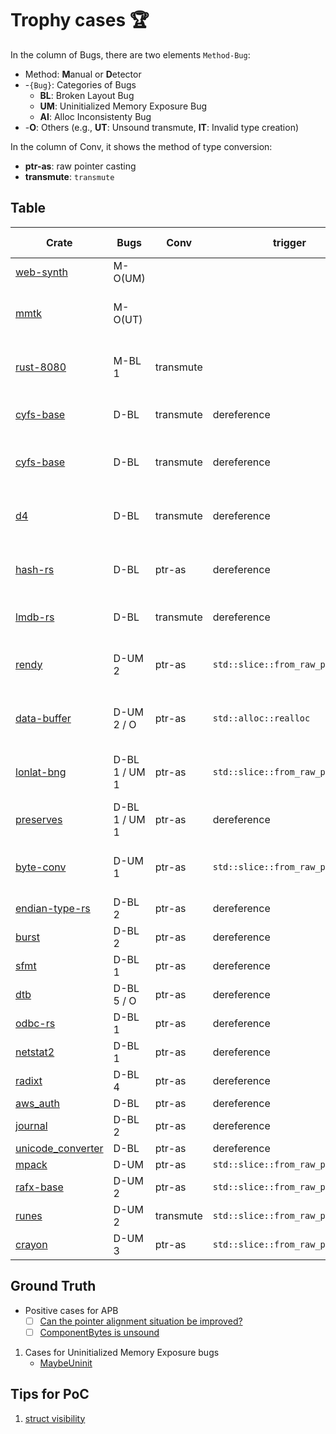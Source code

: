 # Trophy cases 🏆

In the column of Bugs, there are two elements `Method-Bug`:  
* Method: **M**anual or **D**etector    
* -`{Bug}`: Categories of Bugs  
    * **BL**: Broken Layout Bug
    * **UM**: Uninitialized Memory Exposure Bug
    * **AI**: Alloc Inconsistenty Bug
* -**O**: Others (e.g., **UT**: Unsound transmute, **IT**: Invalid type creation)  

In the column of Conv, it shows the method of type conversion:  
* **ptr-as**: raw pointer casting  
* **transmute**: `transmute`  


## Table
| Crate | Bugs | Conv | trigger | Issue Report |
| ----- | ---- | -------- | ----------- | ------------ |
| [web-synth](https://github.com/Ameobea/web-synth) | M-O(UM) | |  | [#41](https://github.com/Ameobea/web-synth/issues/41) |
| [mmtk](https://crates.io/crates/mmtk) | M-O(UT) | | | [![GitHub issue/pull request detail](https://img.shields.io/github/issues/detail/state/mmtk/mmtk-core/825?logo=github)](https://github.com/mmtk/mmtk-core/issues/825) |
| [rust-8080](https://github.com/irevoire/rust-8080) | M-BL 1 | transmute |  | [![GitHub issue/pull request detail](https://img.shields.io/github/issues/detail/state/irevoire/rust-8080/16?logo=github)](https://github.com/irevoire/rust-8080/issues/16) |
| [cyfs-base](https://crates.io/crates/cyfs-base) | D-BL |  transmute | dereference | [![RUSTSEC-2023-0046](https://img.shields.io/badge/RUSTSEC-2023--0046-blue?style=flat-square&logo=rust)](https://rustsec.org/advisories/RUSTSEC-2023-0046.html) |
| [cyfs-base](https://crates.io/crates/cyfs-base) | D-BL |  transmute | dereference | [![GitHub issue/pull request detail](https://img.shields.io/github/issues/detail/state/buckyos/CYFS/274?logo=github)](https://github.com/buckyos/CYFS/issues/274) |
| [d4](https://crates.io/crates/d4) | D-BL | transmute | dereference | [![GitHub issue/pull request detail](https://img.shields.io/github/issues/detail/state/38/d4-format/71?logo=github)](https://github.com/38/d4-format/issues/71) |
| [hash-rs](https://crates.io/crates/hash-rs) | D-BL | ptr-as | dereference | [![GitHub issue/pull request detail](https://img.shields.io/github/issues/detail/state/asukharev/hash-rs/2?logo=github)](https://github.com/asukharev/hash-rs/issues/2) |
| [lmdb-rs](https://crates.io/crates/lmdb-rs) | D-BL |  transmute | dereference | [![RUSTSEC-2023-0047](https://img.shields.io/badge/RUSTSEC-2023--0047-blue?style=flat-square&logo=rust)](https://rustsec.org/advisories/RUSTSEC-2023-0047.html) |
| [rendy](https://crates.io/crates/rendy/) | D-UM 2 | ptr-as | `std::slice::from_raw_parts` | [![GitHub issue/pull request detail](https://img.shields.io/github/issues/detail/state/amethyst/rendy/328?logo=github)](https://github.com/amethyst/rendy/issues/328) |
| [data-buffer](https://crates.io/crates/data_buffer) | D-UM 2 / O | ptr-as | `std::alloc::realloc` | [![GitHub issue/pull request detail](https://img.shields.io/github/issues/detail/state/elrnv/buffer/2?logo=github)](https://github.com/elrnv/buffer/issues/2) |
| [lonlat-bng](https://crates.io/crates/lonlat_bng) | D-BL 1 / UM 1 | ptr-as | `std::slice::from_raw_parts_mut` | [![GitHub issue/pull request detail](https://img.shields.io/github/issues/detail/state/urschrei/lonlat_bng/19?logo=github)](https://github.com/urschrei/lonlat_bng/issues/19#issuecomment-1618461663) |
| [preserves](https://crates.io/crates/preserves) | D-BL 1 / UM 1 | ptr-as | dereference | [![GitLab all issues](https://img.shields.io/gitlab/issues/all/preserves%2Fpreserves?logo=gitlab&label=issue%2042)](https://gitlab.com/preserves/preserves/-/issues/42) |
| [byte-conv](https://crates.io/crates/byte_conv) | D-UM 1 | ptr-as | `std::slice::from_raw_parts` | [![GitHub issue/pull request detail](https://img.shields.io/github/issues/detail/state/Lolirofle/byte_conv/1?logo=github)](https://github.com/Lolirofle/byte_conv/issues/1) |
| [endian-type-rs](https://crates.io/crates/endian-type-rs) | D-BL 2 | ptr-as | dereference | [issue](https://gitlab.com/ertos/endian-type-rs/-/issues/1) |
| [burst](https://crates.io/crates/burst) | D-BL 2 | ptr-as | dereference | [issue](https://github.com/endoli/burst.rs/issues/8) |
| [sfmt](https://crates.io/crates/sfmt) | D-BL 1 | ptr-as | dereference | [issue](https://github.com/rust-math/sfmt/issues/37) |
| [dtb](https://crates.io/crates/dtb) | D-BL 5 / O | ptr-as | dereference | [issue](https://github.com/ababo/dtb/issues/11) |
| [odbc-rs](https://github.com/ababo/dtb/issues/11) | D-BL 1 |  ptr-as | dereference | [issue](https://github.com/Koka/odbc-rs/issues/174) |
| [netstat2](https://crates.io/crates/netstat2) | D-BL 1 | ptr-as | dereference | [issue](https://github.com/ohadravid/netstat2-rs/issues/9) |
| [radixt](https://crates.io/crates/radixt) | D-BL 4 | ptr-as | dereference | [issue](https://github.com/marekgalovic/radixt/issues/1) |
| [aws\_auth](https://github.com/golddranks/aws_auth/tree/main) | D-BL | ptr-as | dereference | [issue](https://github.com/golddranks/aws_auth/issues/1) |
| [journal](https://crates.io/crates/journal) | D-BL 2 | ptr-as | dereference | [issue](https://github.com/polygonhell/rusttests/issues/1) |
| [unicode\_converter](https://crates.io/crates/unicode_converter) | D-BL | ptr-as | dereference | [issue](https://github.com/Arkaeriit/unicode_converter/issues/1) |
| [mpack](https://crates.io/crates/mpack) | D-UM | ptr-as | `std::slice::from_raw_parts` | [issue](https://github.com/dradtke/mpack/issues/2) |
| [rafx-base](https://crates.io/crates/rafx-base) | D-UM 2 | ptr-as | `std::slice::from_raw_parts` | [issue](https://github.com/aclysma/rafx/issues/255) |
| [runes](https://crates.io/crates/runes) | D-UM 2 | transmute | `std::slice::from_raw_parts_mut` | [issue](https://github.com/Determinant/runes/issues/2) |
| [crayon](https://crates.io/crates/crayon) | D-UM 3 | ptr-as | `std::slice::from_raw_parts` | [issue](https://github.com/shawnscode/crayon/issues/108) |



## Ground Truth
* Positive cases for APB
	- [ ] [Can the pointer alignment situation be improved?](https://github.com/TimelyDataflow/abomonation/issues/23)
	- [ ] [ComponentBytes is unsound](https://github.com/kornelski/rust-rgb/issues/35)

1. Cases for Uninitialized Memory Exposure bugs
    * [MaybeUninit](https://github.com/alekseysidorov/static-box/issues/8)

## Tips for PoC
1. [struct visibility](https://doc.rust-lang.org/rust-by-example/mod/struct_visibility.html)
